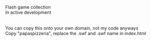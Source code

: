 Flash game collection <br>
In active development
<br>
<br>
<br>
You can copy this onto your own domain, not my code anyways <br>
Copy "papaspizzeria", replace the .swf and .swf name in index.html
